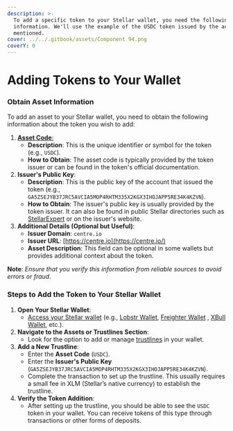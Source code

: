 ```yaml
---
description: >-
  To add a specific token to your Stellar wallet, you need the following asset
  information. We'll use the example of the USDC token issued by the account
  mentioned.
cover: ../../.gitbook/assets/Component 94.png
coverY: 0
---
```


# Adding Tokens to Your Wallet

### Obtain Asset Information

To add an asset to your Stellar wallet, you need to obtain the following information about the token you wish to add:

1. [**Asset Code**:](https://developers.stellar.org/docs/learn/fundamentals/stellar-data-structures/assets#asset-code)
   * **Description**: This is the unique identifier or symbol for the token (e.g., `USDC`).
   * **How to Obtain**: The asset code is typically provided by the token issuer or can be found in the token's official documentation.
2. **Issuer's Public Key**:
   * **Description**: This is the public key of the account that issued the token (e.g., `GA5ZSEJYB37JRC5AVCIA5MOP4RHTM335X2KGX3IHOJAPP5RE34K4KZVN`).
   * **How to Obtain**: The issuer's public key is usually provided by the token issuer. It can also be found in public Stellar directories such as [StellarExpert](https://stellar.expert/explorer/public) or on the issuer's website.
3. **Additional Details (Optional but Useful)**:
   * **Issuer Domain**: `centre.io`
   * **Issuer URL**: [https://centre.io](https://centre.io/)
   * **Asset Description**: This field can be optional in some wallets but provides additional context about the token.

**Note**: _Ensure that you verify this information from reliable sources to avoid errors or fraud_.

### **Steps to Add the Token to Your Stellar Wallet**

1. **Open Your Stellar Wallet**:
   * [Access your Stellar wallet](https://docs.soroswap.finance/readme/getting-started/choosing-a-wallet) (e.g., [Lobstr Wallet](https://lobstr.co/), [Freighter Wallet](https://www.freighter.app/) , [XBull Wallet](https://xbull.app/), etc.).
2. **Navigate to the Assets or Trustlines Section**:
   * Look for the option to add or manage [trustlines](https://docs.soroswap.finance/01-concepts/trustlines) in your wallet.
3. **Add a New Trustline**:
   * Enter the **Asset Code** (`USDC`).
   * Enter the **Issuer's Public Key** (`GA5ZSEJYB37JRC5AVCIA5MOP4RHTM335X2KGX3IHOJAPP5RE34K4KZVN`).
   * Complete the transaction to set up the trustline. This usually requires a small fee in XLM (Stellar’s native currency) to establish the trustline.
4. **Verify the Token Addition**:
   * After setting up the trustline, you should be able to see the `USDC` token in your wallet. You can receive tokens of this type through transactions or other forms of deposits.

